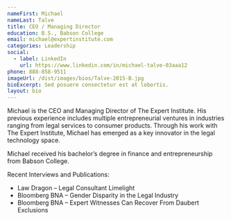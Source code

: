 ```yaml
---
nameFirst: Michael
nameLast: Talve
title: CEO / Managing Director
education: B.S., Babson College
email: michael@expertinstitute.com
categories: Leadership
social:
  - label: LinkedIn
    url: https://www.linkedin.com/in/michael-talve-03aaa12
phone: 888-858-9511
imageUrl: /dist/images/bios/Talve-2015-B.jpg
bioExcerpt: Sed posuere consectetur est at lobortis.
layout: bio
---
```


<p>Michael is the CEO and Managing Director of The Expert Institute. His previous experience includes multiple entrepreneurial ventures in industries ranging from legal services to consumer products. Through his work with The Expert Institute, Michael has emerged as a key innovator in the legal technology space.</p>

<p>Michael received his bachelor’s degree in finance and entrepreneurship from Babson College.</p>

<p>Recent Interviews and Publications:</p>

<ul>  
  <li>Law Dragon – Legal Consultant Limelight</li>
  <li>Bloomberg BNA – Gender Disparity in the Legal Industry</li>
  <li>Bloomberg BNA – Expert Witnesses Can Recover From Daubert Exclusions</li>
</ul>